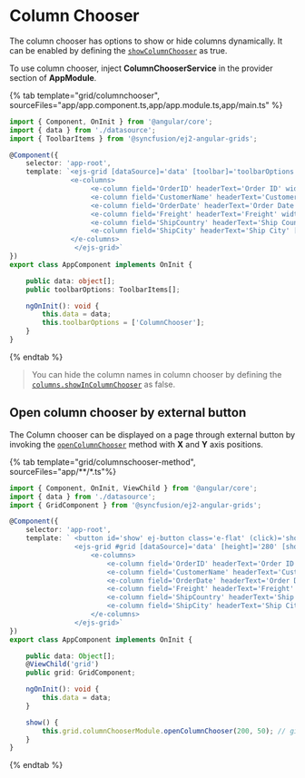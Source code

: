# Column Chooser

The column chooser has options to show or hide columns dynamically. It can be enabled by defining the
[`showColumnChooser`](../../api/grid/#showcolumnchooser) as true.

To use column chooser, inject **ColumnChooserService** in the provider section of **AppModule**.

{% tab template="grid/columnchooser", sourceFiles="app/app.component.ts,app/app.module.ts,app/main.ts" %}

```typescript
import { Component, OnInit } from '@angular/core';
import { data } from './datasource';
import { ToolbarItems } from '@syncfusion/ej2-angular-grids';

@Component({
    selector: 'app-root',
    template: `<ejs-grid [dataSource]='data' [toolbar]='toolbarOptions' height='272px' [showColumnChooser]= 'true'>
               <e-columns>
                    <e-column field='OrderID' headerText='Order ID' width='120' textAlign="Right"></e-column>
                    <e-column field='CustomerName' headerText='Customer Name' width='150' [showInColumnChooser]='false'></e-column>
                    <e-column field='OrderDate' headerText='Order Date' width='130' format="yMd" textAlign="Right"></e-column>
                    <e-column field='Freight' headerText='Freight' width='120' format='C2' textAlign="Right"></e-column>
                    <e-column field='ShipCountry' headerText='Ship Country' [visible]='false' width='150'></e-column>
                    <e-column field='ShipCity' headerText='Ship City' [visible]='false' width='150'></e-column>
               </e-columns>
                </ejs-grid>`
})
export class AppComponent implements OnInit {

    public data: object[];
    public toolbarOptions: ToolbarItems[];

    ngOnInit(): void {
        this.data = data;
        this.toolbarOptions = ['ColumnChooser'];
    }
}


```

{% endtab %}

> You can hide the column names in column chooser by defining the
[`columns.showInColumnChooser`](../../api/grid/column/#showincolumnchooser) as false.

## Open column chooser by external button

The Column chooser can be displayed on a page through external button by invoking
the [`openColumnChooser`](../../api/grid/columnChooser/#opencolumnchooser) method with **X** and **Y** axis positions.

{% tab template="grid/columnschooser-method", sourceFiles="app/**/*.ts"%}

```typescript
import { Component, OnInit, ViewChild } from '@angular/core';
import { data } from './datasource';
import { GridComponent } from '@syncfusion/ej2-angular-grids';

@Component({
    selector: 'app-root',
    template: ` <button id='show' ej-button class='e-flat' (click)='show()'> open Column Chooser </button>
                <ejs-grid #grid [dataSource]='data' [height]='280' [showColumnChooser]= 'true'>
                    <e-columns>
                        <e-column field='OrderID' headerText='Order ID' width='120' textAlign="Right"></e-column>
                        <e-column field='CustomerName' headerText='Customer Name' width='150' [showInColumnChooser]='false'></e-column>
                        <e-column field='OrderDate' headerText='Order Date' width='130' format="yMd" textAlign="right"></e-column>
                        <e-column field='Freight' headerText='Freight' width='120' format='C2' textAlign="Right"></e-column>
                        <e-column field='ShipCountry' headerText='Ship Country' [visible]='false' width='150'></e-column>
                        <e-column field='ShipCity' headerText='Ship City' [visible]='false' width='150'></e-column>
                    </e-columns>
                </ejs-grid>`
})
export class AppComponent implements OnInit {

    public data: Object[];
    @ViewChild('grid')
    public grid: GridComponent;

    ngOnInit(): void {
        this.data = data;
    }

    show() {
        this.grid.columnChooserModule.openColumnChooser(200, 50); // give X and Y axis
    }
}

```

{% endtab %}